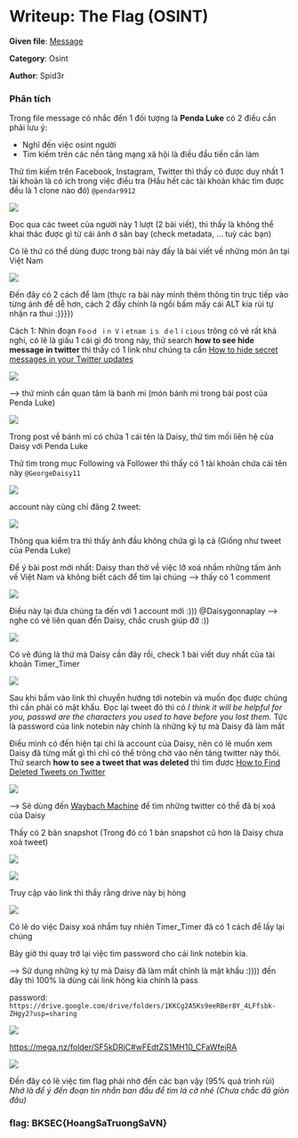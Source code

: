 
# Writeup: The Flag (OSINT)
**Given file**: [Message](/Problem/message.zip)

**Category**: Osint

**Author**: Spid3r

### Phân tích
Trong file message có nhắc đến 1 đối tượng là **Penda Luke**  có 2 điều cần phải lưu ý:
- Nghĩ đến việc osint người 
- Tìm kiếm trên các nền tảng mạng xã hội là điều đầu tiền cần làm

Thử tìm kiếm trên Facebook, Instagram, Twitter thì thấy có được duy nhất 1 tài khoản là có ích trong việc điều tra (Hầu hết các tài khoản khác tìm được đều là 1 clone nào đó) `@pendar9912`

![](https://i.imgur.com/gdsYL7y.png)

Đọc qua các tweet của người này 1 lượt (2 bài viết), thì thấy là không thể khai thác được gì từ cái ảnh ở sân bay (check metadata, ... tuỳ các bạn)

Có lẽ thứ có thể dùng được trong bài này đấy là bài viết về những món ăn tại Việt Nam

![](https://i.imgur.com/CVggALz.png)

Đến đây có 2 cách để làm (thực ra bài này mình thêm thông tin trực tiếp vào từng ảnh để dễ hơn, cách 2 đấy chính là ngồi bấm mấy cái ALT kia rùi tự nhận ra thui :}}}}) 

Cách 1: Nhìn đoạn `Foｏd ｉn Vｉetnam iｓ dｅlｉcious` trông có vẻ rất khả nghi, có lẽ là giấu 1 cái gì đó trong này, thử search **how to see hide message in twitter** thì thấy có 1 link như chúng ta cẩn [How to hide secret messages in your Twitter updates
](https://www.engadget.com/2014-05-09-twitter-steganography.html)

![](https://i.imgur.com/4hWzMDL.png)

--> thứ mình cần quan tâm là banh mi (món bánh mì trong bài post của Penda Luke)

![](https://i.imgur.com/sCFXgpN.png)

Trong post về bánh mì có chứa 1 cái tên là Daisy, thử tìm mối liên hệ của Daisy với Penda Luke

Thử tìm trong mục Following và Follower thì thấy có 1 tài khoản chứa cái tên này `@GeorgeDaisy11`

![](https://i.imgur.com/tG98lOo.png)

account này cũng chỉ đăng 2 tweet:

![](https://i.imgur.com/Nc5aarJ.png)

Thông qua kiểm tra thì thấy ảnh đầu không chứa gì lạ cả (Giống như  tweet của Penda Luke)

Để ý bài post mới nhất: Daisy than thở về việc lỡ xoá nhầm những tấm ánh về Việt Nam và không biết cách để tìm lại chúng --> thấy có 1 comment

![](https://i.imgur.com/g4X5Nlc.png)

Điều này lại đưa chúng ta đến với 1 account mới :))) @Daisygonnaplay --> nghe có vẻ liên quan đến Daisy, chắc crush giúp đỡ :))

![](https://i.imgur.com/MNjNLCH.png)

Có vẻ đúng là thứ mà Daisy cần đây rồi, check 1 bài viết duy nhất của tài khoản Timer_Timer

![](https://i.imgur.com/g5F6AAD.png)

Sau khi bấm vào link thì chuyển hướng tới notebin và muốn đọc được chúng thì cần phải có mật khẩu. Đọc lại tweet đó thì có *I think it will be helpful for you, passwd are the characters you used to have before you lost them.* Tức là password của link notebin này chính là những ký tự mà Daisy đã làm mất

Điều mình có đến hiện tại chỉ là account của Daisy, nên có lẽ muốn xem Daisy đã từng mất gì thì chỉ có thể trông chờ vào nền tảng twitter này thôi. Thử search **how to see a tweet that was deleted** thì tìm được [How to Find Deleted Tweets on Twitter](https://youtu.be/dsDpkKJxBt8)

![](https://i.imgur.com/efd6w84.png)

--> Sẽ dùng đến [Waybach Machine](https://web.archive.org/) để tìm những twitter có thể đã bị xoá của Daisy

Thấy có 2 bản snapshot (Trong đó có 1 bản snapshot cũ hơn là Daisy chưa xoá tweet)

![](https://i.imgur.com/f3KSXCk.png)

![](https://i.imgur.com/M0vvhd1.png)

Truy cập vào link thì thấy rằng drive này bị hỏng 

![](https://i.imgur.com/he4XuET.png)

Có lẽ do việc Daisy xoá nhầm tuy nhiên Timer_Timer đã có 1 cách để lấy lại chúng 

Bây giờ thì quay trở lại việc tìm password cho cái link notebin kia. 

--> Sử dụng những ký tự mà Daisy đã làm mất chính là mật khẩu :)))) đến đây thì 100% là dùng cái link hỏng kia chính là pass

password: `https://drive.google.com/drive/folders/1KKCg2A5Ks9eeRBer8Y_4LFfsbk-ZHgy2?usp=sharing`

![](https://i.imgur.com/v0xRqs6.png)

https://mega.nz/folder/SF5kDRiC#wFEdtZS1MH10_CFaWfejRA

![](https://i.imgur.com/tpmyX9X.jpg)

Đến đây có lẽ việc tìm flag phải nhờ đến các bạn vậy (95% quá trình rùi)
*Nhớ là để ý đến đoạn tin nhắn ban đầu để tìm lá cờ nhé (Chưa chắc đã giòn đâu)*

###  flag: **BKSEC{HoangSaTruongSaVN}**
